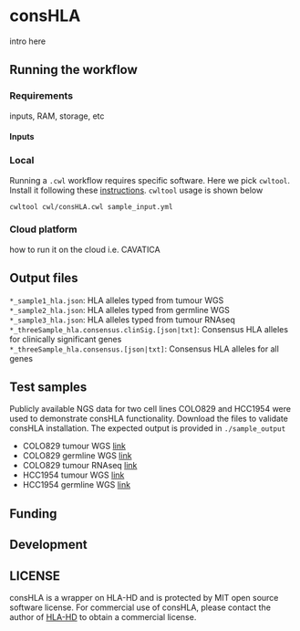 # consHLA
intro here
<br>

## Running the workflow
### Requirements
inputs, RAM, storage, etc <br>
#### Inputs
 
### Local 
Running a `.cwl` workflow requires specific software. Here we pick `cwltool`. Install it following these [instructions](https://github.com/common-workflow-language/cwltool). `cwltool` usage is shown below <br>
```
cwltool cwl/consHLA.cwl sample_input.yml
```

### Cloud platform
how to run it on the cloud i.e. CAVATICA
<br>

## Output files 
`*_sample1_hla.json`: HLA alleles typed from tumour WGS <br>
`*_sample2_hla.json`: HLA alleles typed from germline WGS <br>
`*_sample3_hla.json`: HLA alleles typed from tumour RNAseq <br>
`*_threeSample_hla.consensus.clinSig.[json|txt]`: Consensus HLA alleles for clinically significant genes <br>
`*_threeSample_hla.consensus.[json|txt]`: Consensus HLA alleles for all genes <br>


## Test samples
Publicly available NGS data for two cell lines COLO829 and HCC1954 were used to demonstrate consHLA functionality. Download the files to validate consHLA installation. The expected output is provided in `./sample_output` 
- COLO829 tumour WGS [link](https://trace.ncbi.nlm.nih.gov/Traces/sra?run=DRR260182)
- COLO829 germline WGS [link](https://trace.ncbi.nlm.nih.gov/Traces/sra?run=DRR260183) 
- COLO829 tumour RNAseq [link](https://www.ncbi.nlm.nih.gov/sra/SRX5414783)
- HCC1954 tumour WGS [link](https://trace.ncbi.nlm.nih.gov/Traces/sra?run=DRR260184)
- HCC1954 germline WGS [link](https://trace.ncbi.nlm.nih.gov/Traces/sra?run=DRR260185)

## Funding

## Development

## LICENSE

consHLA is a wrapper on HLA-HD and is protected by MIT open source software license. For commercial use of consHLA, please contact the author of [HLA-HD](https://www.genome.med.kyoto-u.ac.jp/HLA-HD/) to obtain a commercial license.  
